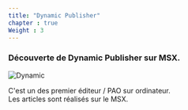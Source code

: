 ```yaml
---
title: "Dynamic Publisher"
chapter : true
Weight : 3
---
```


### Découverte de Dynamic Publisher sur MSX.

![Dynamic](/dynamicpub/images/2.png?classes=shadow)

C'est un des premier éditeur / PAO sur ordinateur.  
Les articles sont réalisés sur le MSX.